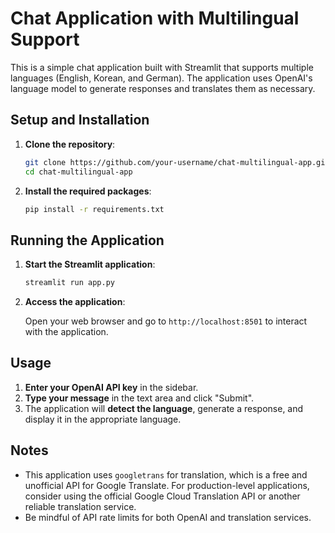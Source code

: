 # Chat Application with Multilingual Support

This is a simple chat application built with Streamlit that supports multiple languages (English, Korean, and German). The application uses OpenAI's language model to generate responses and translates them as necessary.

## Setup and Installation

1. **Clone the repository**:

    ```sh
    git clone https://github.com/your-username/chat-multilingual-app.git
    cd chat-multilingual-app
    ```

2. **Install the required packages**:

    ```sh
    pip install -r requirements.txt
    ```

## Running the Application

1. **Start the Streamlit application**:

    ```sh
    streamlit run app.py
    ```

2. **Access the application**:

    Open your web browser and go to `http://localhost:8501` to interact with the application.

## Usage

1. **Enter your OpenAI API key** in the sidebar.
2. **Type your message** in the text area and click "Submit".
3. The application will **detect the language**, generate a response, and display it in the appropriate language.

## Notes

- This application uses `googletrans` for translation, which is a free and unofficial API for Google Translate. For production-level applications, consider using the official Google Cloud Translation API or another reliable translation service.
- Be mindful of API rate limits for both OpenAI and translation services.
